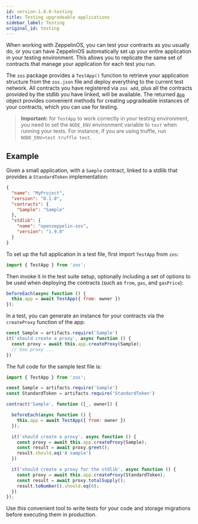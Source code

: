 ```yaml
---
id: version-1.0.0-testing
title: Testing upgradeable applications
sidebar_label: Testing
original_id: testing
---
```


When working with ZeppelinOS, you can test your contracts as you usually do, or you can have ZeppelinOS automatically set up your entire application in your testing environment. This allows you to replicate the same set of contracts that manage your application for each test you run.

The `zos` package provides a `TestApp()` function to retrieve your application structure from the `zos.json` file and deploy everything to the current test network. All contracts you have registered via `zos add`, plus all the contracts provided by the stdlib you have linked, will be available. The returned [`App`](https://github.com/zeppelinos/zos-lib/blob/master/src/app/App.js) object provides convenient methods for creating upgradeable instances of your contracts, which you can use for testing.

> **Important:** for `TestApp` to work correctly in your testing environment, you need to set the `NODE_ENV` environment variable to `test` when running your tests. For instance, if you are using truffle, run `NODE_ENV=test truffle test`.

## Example

Given a small application, with a `Sample` contract, linked to a stdlib that provides a `StandardToken` implementation:

```json
{
  "name": "MyProject",
  "version": "0.1.0",
  "contracts": {
    "Sample": "Sample"
  },
  "stdlib": {
    "name": "openzeppelin-zos",
    "version": "1.9.0"
  }
}
```

To set up the full application in a test file, first import `TestApp` from `zos`:
```js
import { TestApp } from 'zos';
```

Then invoke it in the test suite setup, optionally including a set of options to be used when deploying the contracts (such as `from`, `gas`, and `gasPrice`):
```js
beforeEach(async function () {
  this.app = await TestApp({ from: owner })
});
```

In a test, you can generate an instance for your contracts via the `createProxy` function of the app:

```js
const Sample = artifacts.require('Sample')
it('should create a proxy', async function () {
  const proxy = await this.app.createProxy(Sample);
  // Use proxy ...
})
```

The full code for the sample test file is:

```js
import { TestApp } from 'zos';

const Sample = artifacts.require('Sample')
const StandardToken = artifacts.require('StandardToken')

contract('Sample', function ([_, owner]) {

  beforeEach(async function () {
    this.app = await TestApp({ from: owner })
  });

  it('should create a proxy', async function () {
    const proxy = await this.app.createProxy(Sample);
    const result = await proxy.greet();
    result.should.eq('A sample')
  })

  it('should create a proxy for the stdlib', async function () {
    const proxy = await this.app.createProxy(StandardToken);
    const result = await proxy.totalSupply();
    result.toNumber().should.eq(0);
  })
});
```

Use this convenient tool to write tests for your code and storage migrations before executing them in production.
